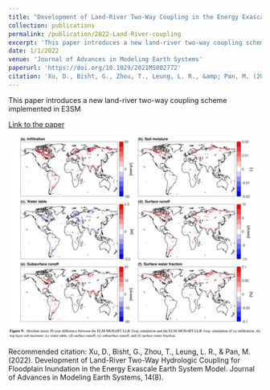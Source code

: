```yaml
---
title: "Development of Land-River Two-Way Coupling in the Energy Exascale Earth System Model"
collection: publications
permalink: /publication/2022-Land-River-coupling
excerpt: 'This paper introduces a new land-river two-way coupling scheme implemented in E3SM'
date: 1/1/2022
venue: 'Journal of Advances in Modeling Earth Systems'
paperurl: 'https://doi.org/10.1029/2021MS002772'
citation: 'Xu, D., Bisht, G., Zhou, T., Leung, L. R., &amp; Pan, M. (2022). Development of Land-River Two-Way Hydrologic Coupling for Floodplain Inundation in the Energy Exascale Earth System Model. Journal of Advances in Modeling Earth Systems, 14(8).'
---
```

This paper introduces a new land-river two-way coupling scheme implemented in E3SM

[Link to the paper](https://doi.org/10.1029/2021MS002772)

![image](../images/papers/2022-Land-River-coupling.png)

Recommended citation: Xu, D., Bisht, G., Zhou, T., Leung, L. R., & Pan, M. (2022). Development of Land-River Two-Way Hydrologic Coupling for Floodplain Inundation in the Energy Exascale Earth System Model. Journal of Advances in Modeling Earth Systems, 14(8).